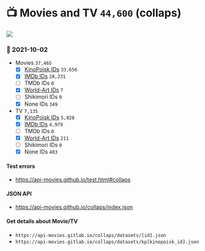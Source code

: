 # :tv: Movies and TV `44,600` (collaps)

<a href="https://API-Movies.github.io"><img src="https://API-Movies.github.io/banner.png?cache"></a>

### :date: 2021-10-02
- Movies `37,465`
  - [x] <a href="https://API-Movies.github.io/collaps/movie_kinopoisk_ids.json">KinoPoisk IDs</a> `33,656`
  - [x] <a href="https://API-Movies.github.io/collaps/movie_imdb_ids.json">IMDb IDs</a> `28,231`
  - [ ] TMDb IDs `0`
  - [x] <a href="https://API-Movies.github.io/collaps/movie_world_art_ids.json">World-Art IDs</a> `7`
  - [ ] Shikimori IDs `0`
  - [x] None IDs `349`
- TV `7,135`
  - [x] <a href="https://API-Movies.github.io/collaps/tv_kinopoisk_ids.json">KinoPoisk IDs</a> `5,828`
  - [x] <a href="https://API-Movies.github.io/collaps/tv_imdb_ids.json">IMDb IDs</a> `4,979`
  - [ ] TMDb IDs `0`
  - [x] <a href="https://API-Movies.github.io/collaps/tv_world_art_ids.json">World-Art IDs</a> `211`
  - [ ] Shikimori IDs `0`
  - [x] None IDs `403`
#### Test errors
- <a href='https://api-movies.github.io/test.html#collaps'>https://api-movies.github.io/test.html#collaps</a>
#### JSON API
- <a href='https://api-movies.github.io/collaps/index.json'>https://api-movies.github.io/collaps/index.json</a>
#### Get details about Movie/TV
- `https://api-movies.gitlab.io/collaps/datasets/[id].json`
- `https://api-movies.gitlab.io/collaps/datasets/kp[kinopoisk_id].json`
